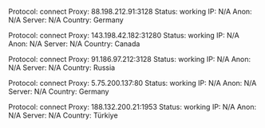 Protocol: connect
Proxy: 88.198.212.91:3128
Status: working
IP: N/A
Anon: N/A
Server: N/A
Country: Germany

Protocol: connect
Proxy: 143.198.42.182:31280
Status: working
IP: N/A
Anon: N/A
Server: N/A
Country: Canada

Protocol: connect
Proxy: 91.186.97.212:3128
Status: working
IP: N/A
Anon: N/A
Server: N/A
Country: Russia

Protocol: connect
Proxy: 5.75.200.137:80
Status: working
IP: N/A
Anon: N/A
Server: N/A
Country: Germany

Protocol: connect
Proxy: 188.132.200.21:1953
Status: working
IP: N/A
Anon: N/A
Server: N/A
Country: Türkiye

